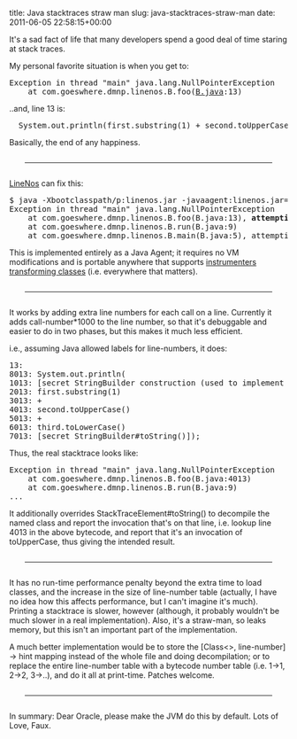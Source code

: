 title: Java stacktraces straw man
slug: java-stacktraces-straw-man
date: 2011-06-05 22:58:15+00:00

It's a sad fact of life that many developers spend a good deal of time staring at stack traces.

My personal favorite situation is when you get to:
<pre>Exception in thread "main" java.lang.NullPointerException
&nbsp;&nbsp;&nbsp;&nbsp;at com.goeswhere.dmnp.linenos.B.foo(<a href="http://git.goeswhere.com/?p=dmnp.git;a=blob;f=linenos/src/test/java/com/goeswhere/dmnp/linenos/B.java;h=889c1de3871669b72c3f86abd981419e00f625f3;hb=HEAD">B.java</a>:13)</pre>

..and, line 13 is:

<pre>&nbsp;&nbsp;System.out.println(first.substring(1) + second.toUpperCase() + third.toLowerCase());</pre>

Basically, the end of any happiness.

<hr style="margin: 2em"/>

<a href="http://git.goeswhere.com/?p=dmnp.git;a=tree;f=linenos">LineNos</a> can fix this:

<pre>$ java -Xbootclasspath/p:linenos.jar -javaagent:linenos.jar=com/goeswhere com.goeswhere.dmnp.linenos.B
Exception in thread "main" java.lang.NullPointerException
&nbsp;&nbsp;&nbsp;&nbsp;at com.goeswhere.dmnp.linenos.B.foo(B.java:13), <b>attempting to invoke toUpperCase</b> #4
&nbsp;&nbsp;&nbsp;&nbsp;at com.goeswhere.dmnp.linenos.B.run(B.java:9)
&nbsp;&nbsp;&nbsp;&nbsp;at com.goeswhere.dmnp.linenos.B.main(B.java:5), attempting to invoke run #2</pre>

This is implemented entirely as a Java Agent; it requires no VM modifications and is portable anywhere that supports <a href="http://download.oracle.com/javase/6/docs/api/java/lang/instrument/Instrumentation.html#retransformClasses(java.lang.Class...)">instrumenters transforming classes</a> (i.e. everywhere that matters).

<hr style="margin: 2em"/>

It works by adding extra line numbers for each call on a line.  Currently it adds call-number*1000 to the line number, so that it's debuggable and easier to do in two phases, but this makes it much less efficient.

i.e., assuming Java allowed labels for line-numbers, it does:

<pre>13:
8013: System.out.println(
1013: [secret StringBuilder construction (used to implement String concatenation)]
2013: first.substring(1) 
3013: +
4013: second.toUpperCase()
5013: +
6013: third.toLowerCase()
7013: [secret StringBuilder#toString()]);</pre>

Thus, the real stacktrace looks like:
<pre>Exception in thread "main" java.lang.NullPointerException
&nbsp;&nbsp;&nbsp;&nbsp;at com.goeswhere.dmnp.linenos.B.foo(B.java:4013)
&nbsp;&nbsp;&nbsp;&nbsp;at com.goeswhere.dmnp.linenos.B.run(B.java:9)
...</pre>

It additionally overrides StackTraceElement#toString() to decompile the named class and report the invocation that's on that line, i.e. lookup line 4013 in the above bytecode, and report that it's an invocation of toUpperCase, thus giving the intended result.

<hr style="margin: 2em"/>

It has no run-time performance penalty beyond the extra time to load classes, and the increase in the size of line-number table (actually, I have no idea how this affects performance, but I can't imagine it's much).  Printing a stacktrace is slower, however (although, it probably wouldn't be much slower in a real implementation).  Also, it's a straw-man, so leaks memory, but this isn't an important part of the implementation.

A much better implementation would be to store the [Class<>, line-number] -> hint mapping instead of the whole file and doing decompilation; or to replace the entire line-number table with a bytecode number table (i.e. 1->1, 2->2, 3->..), and do it all at print-time.  Patches welcome.

<hr style="margin: 2em"/>

In summary: Dear Oracle, please make the JVM do this by default.  Lots of Love, Faux.